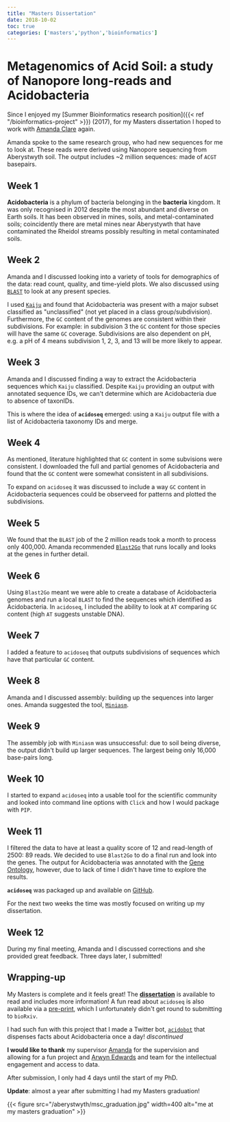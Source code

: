 ```yaml
---
title: "Masters Dissertation"
date: 2018-10-02
toc: true
categories: ['masters','python','bioinformatics']
---
```


# Metagenomics of Acid Soil: a study of Nanopore long-reads and Acidobacteria

Since I enjoyed my [Summer Bioinformatics research position]({{< ref "/bioinformatics-project" >}}) (2017), for my Masters dissertation I hoped to work with [Amanda Clare](https://www.aber.ac.uk/en/cs/staff-profiles/listing/profile/afc/) again.

Amanda spoke to the same research group, who had new sequences for me to look at.
These reads were derived using Nanopore sequencing from Aberystwyth soil.
The output includes ~2 million sequences: made of `ACGT` basepairs.

## Week 1
**Acidobacteria** is a phylum of bacteria belonging in the **bacteria** kingdom. It was only recognised in 2012 despite the most abundant and diverse on Earth soils.
It has been observed in mines, soils, and metal-contaminated soils; coincidently there are metal mines near Aberystywth that have contaminated the Rheidol streams possibly resulting in metal contaminated soils.

## Week 2
Amanda and I discussed looking into a variety of tools for demographics of the data: read count, quality, and time-yield plots.
We also discussed using [`BLAST`](https://pubmed.ncbi.nlm.nih.gov/2231712/) to look at any present species.

I used [`Kaiju`](https://www.nature.com/articles/ncomms11257) and found that Acidobacteria was present with a major subset classified as "unclassified" (not yet placed in a class group/subdivision).
Furthermore, the `GC` content of the genomes are consistent within their subdivisions.
For example: in subdivision 3 the `GC` content for those species will have the same `GC` coverage.
Subdivisions are also dependent on pH, e.g. a pH of 4 means subdivision 1, 2, 3, and 13 will be more likely to appear.

## Week 3
Amanda and I discussed finding a way to extract the Acidobacteria sequences which `Kaiju` classified. 
Despite `Kaiju` providing an output with annotated sequence IDs, we can't determine which are Acidobacteria due to absence of taxonIDs.

This is where the idea of **`acidoseq`** emerged: using a `Kaiju` output file with a list of Acidobacteria taxonomy IDs and merge.

## Week 4
As mentioned, literature highlighted that `GC` content in some subvisions were consistent.
I downloaded the full and partial genomes of Acidobacteria and found that the `GC` content were somewhat consistent in all subdivisions.

To expand on `acidoseq` it was discussed to include a way `GC` content in Acidobacteria sequences could be observeed for patterns and plotted the subdivisions.

## Week 5
We found that the `BLAST` job of the 2 million reads took a month to process only 400,000. Amanda recommended [`Blast2Go`](https://academic.oup.com/bioinformatics/article/21/18/3674/202517) that runs locally and looks at the genes in further detail.

## Week 6
Using `Blast2Go` meant we were able to create a database of Acidobacteria genomes and run a local `BLAST` to find the sequences which identified as Acidobacteria.
In `acidoseq`, I included the ability to look at `AT` comparing `GC` content (high `AT` suggests unstable DNA).

## Week 7
I added a feature to `acidoseq` that outputs subdivisions of sequences which have that particular `GC` content.

## Week 8
Amanda and I discussed assembly: building up the sequences into larger ones. Amanda suggested the tool, [`Miniasm`](https://academic.oup.com/bioinformatics/article/32/14/2103/1742895).

## Week 9
The assembly job with `Miniasm` was unsuccessful: due to soil being diverse, the output didn't build up larger sequences. The largest being only 16,000 base-pairs long.

## Week 10
I started to expand `acidoseq` into a usable tool for the scientific community and looked into command line options with `Click` and how I would package with `PIP`.

## Week 11
I filtered the data to have at least a quality score of 12 and read-length of 2500: 89 reads.
We decided to use `Blast2Go` to do a final run and look into the genes.
The output for Acidobacteria was annotated with the [Gene Ontology](https://bmcbioinformatics.biomedcentral.com/articles/10.1186/1471-2105-9-S5-S2), however, due to lack of time I didn't have time to explore the results.

**`acidoseq`** was packaged up and available on [GitHub](https://github.com/sap218/acidoseq). 

For the next two weeks the time was mostly focused on writing up my dissertation.

## Week 12
During my final meeting, Amanda and I discussed corrections and she provided great feedback. Three days later, I submitted!

## Wrapping-up
My Masters is complete and it feels great! The [**dissertation**](https://github.com/sap218/misc/blob/master/postgraduate_dissertation.pdf) is available to read and includes more information!
A fun read about `acidoseq` is also available via a [pre-print](https://github.com/sap218/misc/blob/master/acidoseq.pdf), which I unfortunately didn't get round to submitting to `bioRxiv`.

I had such fun with this project that I made a Twitter bot, [`acidobot`](https://twitter.com/acido_bot) that dispenses facts about Acidobacteria once a day! *discontinued*

**I would like to thank** my supervisor [Amanda](https://twitter.com/afcaber) for the supervision and allowing for a fun project and [Arwyn Edwards](https://twitter.com/arwynedwards) and team for the intellectual engagement and access to data.

After submission, I only had 4 days until the start of my PhD. 

**Update**: almost a year after submitting I had my Masters graduation!

{{< figure src="/aberystwyth/msc_graduation.jpg" width=400 alt="me at my masters graduation" >}}